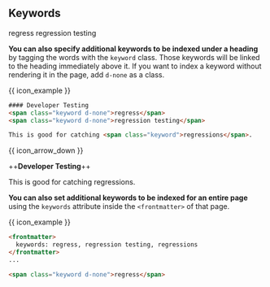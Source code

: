 ## Keywords
<span class="keyword d-none">regress</span>
<span class="keyword d-none">regression testing</span>

**You can also specify additional keywords to be indexed under a heading** by tagging the words with the `keyword` class. Those keywords will be linked to the heading immediately above it. If you want to index a keyword without rendering it in the page, add `d-none` as a class.

<div class="indented">

{{ icon_example }}

```html
#### Developer Testing
<span class="keyword d-none">regress</span>
<span class="keyword d-none">regression testing</span>

This is good for catching <span class="keyword">regressions</span>.
```
{{ icon_arrow_down }}

<box>

++**Developer Testing**++<br>

This is good for catching <span class="keyword">regressions</span>.
</box>
</div>

**You can also set additional keywords to be indexed for an entire page** using the `keywords` attribute inside the `<frontmatter>` of that page.

<div class="indented">

{{ icon_example }}

```html
<frontmatter>
  keywords: regress, regression testing, regressions
</frontmatter>
...
```
</div>

<div id="short" class="d-none">

```html
<span class="keyword d-none">regress</span>
```
</div>
